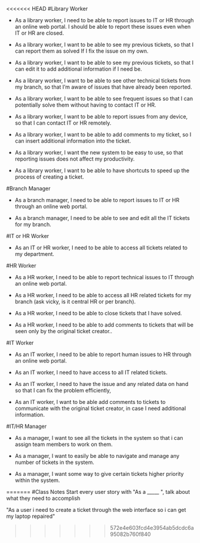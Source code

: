 <<<<<<< HEAD
#Library Worker

* As a library worker, I need to be able to report issues to IT or HR through an online web portal. I should be able to report these issues even when IT or HR are closed.

* As a library worker, I want to be able to see my previous tickets, so that I can report them as solved If I fix the issue on my own.

* As a library worker, I want to be able to see my previous tickets, so that I can edit it to add additional information if I need be.

* As a library worker, I want to be able to see other technical tickets from my branch, so that I’m aware of issues that have already been reported.

* As a library worker, I want to be able to see frequent issues so that I can potentially solve them without having to contact IT or HR. 

* As a library worker, I want to be able to report issues from any device, so that I can contact IT or HR remotely.

* As a library worker, I want to be able to add comments to my ticket, so I can insert additional information into the ticket. 

* As a library worker, I want the new system to be easy to use, so that reporting issues does not affect my productivity.

* As a library worker,  I want to be able to have shortcuts to speed up the process of creating a ticket.


#Branch Manager

* As a branch manager, I need to be able to report issues to IT or HR through an online web portal.

* As a branch manager, I need to be able to see and edit all the IT tickets for my branch.

#IT or HR Worker

* As an IT or HR worker, I need to be able to access all tickets related to my department.


#HR Worker

* As a HR worker, I need to be able to report technical issues to IT through an online web portal.

* As a HR worker, I need to be able to access all HR related tickets for my branch (ask vicky, is it central HR or per branch).

* As a HR worker, I need to be able to close tickets that I have solved.

* As a HR worker, I need to be able to add comments to tickets that will be seen only by the original ticket creator.. 


#IT Worker

* As an IT worker, I need to be able to report human issues to HR through an online web portal.

* As an IT worker, I need to have access to all IT related tickets.

* As an IT worker, I need to have the issue and any related data on hand so that I can fix the problem efficiently,

* As an IT worker, I want to be able add comments to tickets to communicate with the original ticket creator, in case I need additional information.


#IT/HR Manager

* As a manager, I want to see all the tickets in the system so that i can assign team members to work on them.

* As a manager, I want to easily be able to navigate and manage any number of tickets in the system.

* As a manager, I want some way to give certain tickets higher priority within the system.


=======
#Class Notes
Start every user story with "As a _____ ", talk about what they need to accomplish

"As a user i need to create a ticket through the web interface so i can get my laptop repaired"
>>>>>>> 572e4e603fcd4e3954ab5dcdc6a95082b760f840
